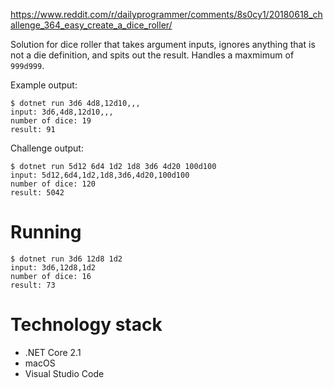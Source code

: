 
https://www.reddit.com/r/dailyprogrammer/comments/8s0cy1/20180618_challenge_364_easy_create_a_dice_roller/

Solution for dice roller that takes argument inputs, ignores anything that is not a die definition, and spits out the result.  Handles a maxmimum of `999d999`.

Example output:

```
$ dotnet run 3d6 4d8,12d10,,,
input: 3d6,4d8,12d10,,,
number of dice: 19
result: 91
```

Challenge output:

```
$ dotnet run 5d12 6d4 1d2 1d8 3d6 4d20 100d100
input: 5d12,6d4,1d2,1d8,3d6,4d20,100d100
number of dice: 120
result: 5042
```

# Running

    $ dotnet run 3d6 12d8 1d2
    input: 3d6,12d8,1d2
    number of dice: 16
    result: 73

# Technology stack

- .NET Core 2.1
- macOS
- Visual Studio Code

